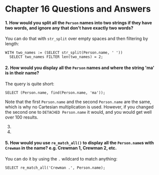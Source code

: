 # Chapter 16 Questions and Answers

#### 1. How would you split all the `Person` names into two strings if they have two words, and ignore any that don't have exactly two words?

You can do that with `str_split` over empty spaces and then filtering by length:

```
WITH two_names := (SELECT str_split(Person.name, ' '))
  SELECT two_names FILTER len(two_names) = 2;
```

#### 2. How would you display all the `Person` names and where the string 'ma' is in their name?

The query is quite short:

```
SELECT (Person.name, find(Person.name, 'ma'));
```

Note that the first `Person.name` and the second `Person.name` are the same, which is why no Cartesian multiplication is used. However, if you changed the second one to `DETACHED Person.name` it would, and you would get well over 100 results.

3. 

4.

#### 5. How would you use `re_match_all()` to display all the `Person.name`s with `Crewman` in the name? e.g. Crewman 1, Crewman 2, etc.

You can do it by using the `.` wildcard to match anything:

```
SELECT re_match_all('Crewman .', Person.name);
```
